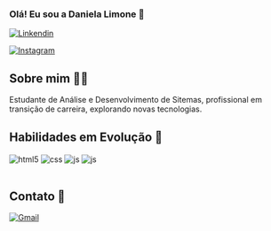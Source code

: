 ### Olá! Eu sou a Daniela Limone 👋

[![Linkendin](https://img.shields.io/badge/LinkedIn-0077B5?style=for-the-badge&logo=linkedin&logoColor=white)](https://www.linkedin.com/in/daniela-limone-87767b256/)

[![Instagram](https://img.shields.io/badge/Instagram-E4405F?style=for-the-badge&logo=instagram&logoColor=white)](https://www.instagram.com/danylimone)


## Sobre mim 👩‍💻
<p>Estudante de Análise e Desenvolvimento de Sitemas, profissional em transição de carreira, explorando novas tecnologias.</p>

## Habilidades em Evolução 🚀

<div style="display: inline_block">
  <img align="center" alt="html5" src="https://img.shields.io/badge/HTML5-E34F26?style=for-the-badge&logo=html5&logoColor=white" />
  <img align="center" alt="css" src="https://img.shields.io/badge/CSS3-1572B6?style=for-the-badge&logo=css3&logoColor=white" />
  <img align="center" alt="js" src="https://img.shields.io/badge/JavaScript-F7DF1E?style=for-the-badge&logo=javascript&logoColor=black" />
<img align="center" alt="js" srchttps://img.icons8.com/?size=100&id=qYfwpsRXEcpc&format=png&color=000000" />
</div><br/>

## Contato 📩
[![Gmail](https://img.shields.io/badge/Gmail-333333?style=for-the-badge&logo=gmail&logoColor=red)](mailto:danylimone@gmail.com)

